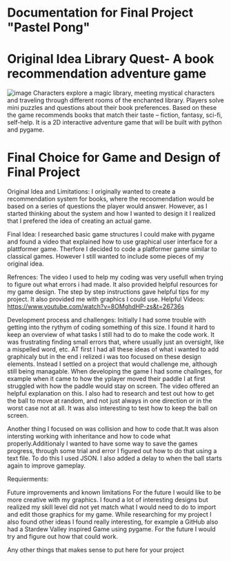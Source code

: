 # Documentation for Final Project "Pastel Pong"

# Original Idea Library Quest- A book recommendation adventure game

![image](https://github.com/user-attachments/assets/d02297a8-7bf5-42ea-acdd-efe194964ded)
Characters explore a magic library, meeting mystical characters and traveling through different rooms of the enchanted library. 
Players solve mini puzzles and questions about their book preferences. 
Based on these the game recommends books that match their taste – fiction, fantasy, sci-fi, self-help. 
It is a 2D interactive adventure game that will be built with python and pygame. 

# Final Choice for Game and Design of Final Project

Original Idea and Limitations: 
I originally wanted to create a recommendation system for books, where the recoomendation would be based on a series of questions the player would answer. However, as I started thinking about the system and how I wanted to design it I realized that I prefered the idea of creating an actual game. 

Final Idea: 
I researched basic game structures I could make with pygame and found a video that explained how to use graphical user interface for a plattformer game. Therfore I decided to code a platformer game similar to classical games. However I still wanted to include some pieces of my original idea. 

Refrences: 
The video I used to help my coding was very usefull when trying to figure out what errors i had made. It also provided helpful resources for my game design. The step by step instructions gave helpful tips for my project. It also provided me with graphics I could use. 
Helpful Videos: https://www.youtube.com/watch?v=8OMghdHP-zs&t=26736s 


Development process and challenges: 
Initially I had some trouble with getting into the rythym of coding something of this size. I found it hard to keep an overview of what tasks I still had to do to make the code work. It was frustrating finding small errors that, where usually just an oversight, like a mispelled word, etc. AT first I had all these ideas of what i wanted to add graphicaly but in the end i relized i was too focused on these design elements. Instead I settled on a project that would challenge me, although still being managable. 
When developing the game I had some challnges, for example when it came to how the yplayer moved their paddle I at first struggled with how the paddle would stay on screen. The video offered an helpful explanation on this. 
I also had to research and test out how to get the ball to move at random, and not just always in one direction or in the worst case not at all. It was also interesting to test how to keep the ball on screen.

Another thing I focused on was collision and how to code that.It was alson intersting working with inheritance and how to code what properly.Additionaly I wanted to have some way to save the games progress, through some trial and error I figured out how to do that using a text file. To do this I used JSON. I also added a delay to when the ball starts again to improve gameplay.

Requierments: 


Future improvements and known limitations
For the future I would like to be more creative with my graphics. I found a lot of interesting designs but realized my skill level did not yet match what I would need to do to import and edit those graphics for my game. While researching for my project I also found other ideas I found really interesting, for example a GitHub also had a Stardew Valley inspired Game using pygame. For the future I would try and figure out how that could work.   


Any other things that makes sense to put here for your project
